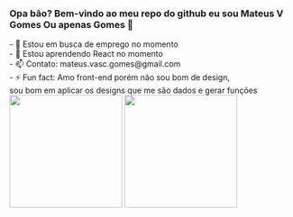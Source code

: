 ### Opa bão? Bem-vindo ao meu repo do github eu sou Mateus V Gomes Ou apenas Gomes 👋

<div>
- 🔭 Estou em busca de emprego no momento</br>
- 🌱 Estou aprendendo React no momento</br>
- 📫 Contato: mateus.vasc.gomes@gmail.com</br>
- ⚡ Fun fact: Amo front-end porém não sou bom de design,</br> sou bom em aplicar os designs que me são dados e gerar funções</br>
</div>
<div>
<img height="200vh" align="center" src="https://github-readme-stats.vercel.app/api?username=MateusVGomes&show_icons=true&theme=dracula"/>
<img height="200vh" align="center" src="https://github-readme-stats.vercel.app/api/top-langs/?username=MateusVGomes&hide_progress=false"/>
</div>

